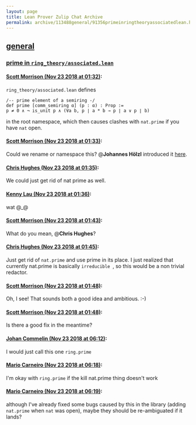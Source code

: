 ```yaml
---
layout: page
title: Lean Prover Zulip Chat Archive 
permalink: archive/113488general/91356primeinringtheoryassociatedlean.html
---
```


## [general](index.html)
### [prime in `ring_theory/associated.lean`](91356primeinringtheoryassociatedlean.html)

#### [Scott Morrison (Nov 23 2018 at 01:32)](https://leanprover.zulipchat.com/#narrow/stream/113488-general/topic/prime%20in%20%60ring_theory/associated.lean%60/near/148200980):
`ring_theory/associated.lean` defines 
```
/-- prime element of a semiring -/
def prime [comm_semiring α] (p : α) : Prop :=
p ≠ 0 ∧ ¬ is_unit p ∧ (∀a b, p ∣ a * b → p ∣ a ∨ p ∣ b)
```
in the root namespace, which then causes clashes with `nat.prime` if you have `nat` open.

#### [Scott Morrison (Nov 23 2018 at 01:33)](https://leanprover.zulipchat.com/#narrow/stream/113488-general/topic/prime%20in%20%60ring_theory/associated.lean%60/near/148200985):
Could we rename or namespace this? @**Johannes Hölzl**  introduced it [here](https://github.com/leanprover/mathlib/commit/f2beca809321e92b1cb543c2bcac2b031754da43).

#### [Chris Hughes (Nov 23 2018 at 01:35)](https://leanprover.zulipchat.com/#narrow/stream/113488-general/topic/prime%20in%20%60ring_theory/associated.lean%60/near/148201039):
We could just get rid of nat prime as well.

#### [Kenny Lau (Nov 23 2018 at 01:36)](https://leanprover.zulipchat.com/#narrow/stream/113488-general/topic/prime%20in%20%60ring_theory/associated.lean%60/near/148201079):
wat @_@

#### [Scott Morrison (Nov 23 2018 at 01:43)](https://leanprover.zulipchat.com/#narrow/stream/113488-general/topic/prime%20in%20%60ring_theory/associated.lean%60/near/148201259):
What do you mean, @**Chris Hughes**?

#### [Chris Hughes (Nov 23 2018 at 01:45)](https://leanprover.zulipchat.com/#narrow/stream/113488-general/topic/prime%20in%20%60ring_theory/associated.lean%60/near/148201315):
Just get rid of `nat.prime` and use prime in its place. I just realized that currently nat.prime is basically `irreducible `, so this would be a non trivial redactor.

#### [Scott Morrison (Nov 23 2018 at 01:48)](https://leanprover.zulipchat.com/#narrow/stream/113488-general/topic/prime%20in%20%60ring_theory/associated.lean%60/near/148201407):
Oh, I see! That sounds both a good idea and ambitious. :-)

#### [Scott Morrison (Nov 23 2018 at 01:48)](https://leanprover.zulipchat.com/#narrow/stream/113488-general/topic/prime%20in%20%60ring_theory/associated.lean%60/near/148201408):
Is there a good fix in the meantime?

#### [Johan Commelin (Nov 23 2018 at 06:12)](https://leanprover.zulipchat.com/#narrow/stream/113488-general/topic/prime%20in%20%60ring_theory/associated.lean%60/near/148209287):
I would just call this one `ring.prime`

#### [Mario Carneiro (Nov 23 2018 at 06:18)](https://leanprover.zulipchat.com/#narrow/stream/113488-general/topic/prime%20in%20%60ring_theory/associated.lean%60/near/148209416):
I'm okay with `ring.prime` if the kill nat.prime thing doesn't work

#### [Mario Carneiro (Nov 23 2018 at 06:19)](https://leanprover.zulipchat.com/#narrow/stream/113488-general/topic/prime%20in%20%60ring_theory/associated.lean%60/near/148209463):
although I've already fixed some bugs caused by this in the library (adding `nat.prime` when `nat` was open), maybe they should be re-ambiguated if it lands?

